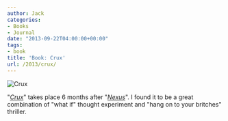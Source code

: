 ```yaml
---
author: Jack
categories:
- Books
- Journal
date: "2013-09-22T04:00:00+00:00"
tags:
- book
title: 'Book: Crux'
url: /2013/crux/
---
```


<aside> <img src="/img/2013/crux-book.jpg" alt="Crux" class="postimage" />
  
</aside> 

"_[Crux][1]_" takes place 6 months after "_[Nexus][2]_". I found it to be a great combination of "what if" thought experiment and "hang on to your britches" thriller.

 [1]: http://www.amazon.com/dp/0857662961?tag=jackbaty-20
 [2]: http://www.amazon.com/dp/1480521426?tag=jackbaty-20